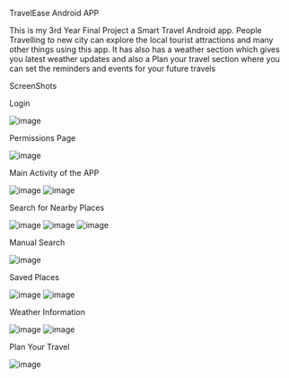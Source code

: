 TravelEase Android APP

This is my 3rd Year Final Project a Smart Travel Android app. People Travelling to new city can explore the local tourist attractions and many other things using this app. 
It has also has a weather section which gives you latest weather updates and also a Plan your travel section where you can set the reminders and events for your future travels

ScreenShots

Login

![image](https://user-images.githubusercontent.com/39621838/110236514-3ce08d00-7f5c-11eb-912c-487ec0330aec.png)

Permissions Page

![image](https://user-images.githubusercontent.com/39621838/110236529-4d910300-7f5c-11eb-9a84-f2f66bc7a4d6.png)


Main Activity of the APP

![image](https://user-images.githubusercontent.com/39621838/110236544-58e42e80-7f5c-11eb-8983-8384a7082055.png)
![image](https://user-images.githubusercontent.com/39621838/110236547-60a3d300-7f5c-11eb-8fa3-cd75f25d2346.png)


Search for Nearby Places

![image](https://user-images.githubusercontent.com/39621838/110236561-76b19380-7f5c-11eb-9ea7-81e1f250c36a.png)
![image](https://user-images.githubusercontent.com/39621838/110236565-79ac8400-7f5c-11eb-87af-0844a798a091.png)
![image](https://user-images.githubusercontent.com/39621838/110236568-7ca77480-7f5c-11eb-9d99-c7334a3e4912.png)


Manual Search

![image](https://user-images.githubusercontent.com/39621838/110236575-84ffaf80-7f5c-11eb-8ba3-3a33d397dfb0.png)

Saved Places

![image](https://user-images.githubusercontent.com/39621838/110236583-8fba4480-7f5c-11eb-9cd1-2158087f9963.png)
![image](https://user-images.githubusercontent.com/39621838/110236587-92b53500-7f5c-11eb-823c-303d9bff767f.png)

Weather Information

![image](https://user-images.githubusercontent.com/39621838/110236595-9c3e9d00-7f5c-11eb-8afa-6fe432c77f8d.png)
![image](https://user-images.githubusercontent.com/39621838/110236599-9f398d80-7f5c-11eb-885d-5a87f6832760.png)

Plan Your Travel

![image](https://user-images.githubusercontent.com/39621838/110236602-a6609b80-7f5c-11eb-8b5e-d5237b6c92ef.png)



